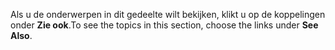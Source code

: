 <span data-ttu-id="3be58-101">Als u de onderwerpen in dit gedeelte wilt bekijken, klikt u op de koppelingen onder **Zie ook**.</span><span class="sxs-lookup"><span data-stu-id="3be58-101">To see the topics in this section, choose the links under **See Also**.</span></span>